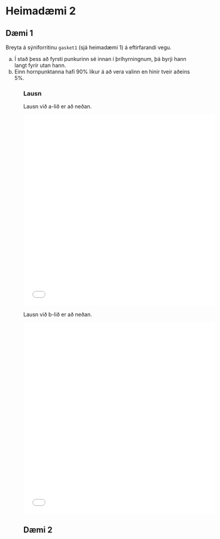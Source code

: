 # Heimadæmi 2

## Dæmi 1
Breyta á sýniforritinu `gasket1` (sjá heimadæmi 1)
á eftirfarandi vegu.

<ol type="a">
  <li>Í stað þess að fyrsti punkurinn sé innan í þríhyrningnum, 
  þá byrji hann langt fyrir utan hann.</li>

  <li>Einn hornpunktanna hafi 90% líkur á að vera valinn en hinir tveir aðeins 5%.</li>
<ol>

### Lausn
Lausn við a-lið er að neðan.

<embed type="text/html" src="js/h2d1a.html" width=512 height=512>

Lausn við b-lið er að neðan.

<embed type="text/html" src="js/h2d1b.html" width=512 height=512>

## Dæmi 2
